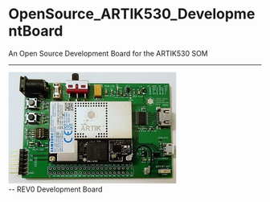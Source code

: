 # OpenSource_ARTIK530_DevelopmentBoard  
An Open Source Development Board for the ARTIK530 SOM  

----  
![REV0 Board](https://raw.githubusercontent.com/Guardado/OpenSource_ARTIK530_DevelopmentBoard/master/Documents/ARTIK530_SOM_AND_CARRIER_REV0.jpg)   
-- REV0 Development Board


